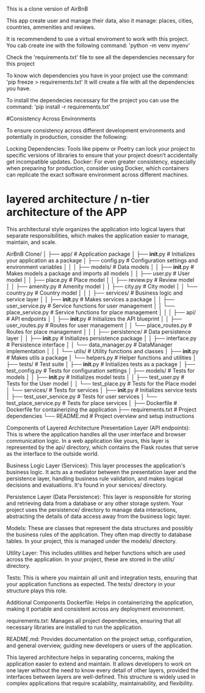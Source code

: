 This is a clone version of AirBnB

This app create user and manage their data, also it manage: places, cities, countries, ammenities and reviews.


It is recommendend to use a virtual enviroment to work with this project. You cab create ine with the following command:
'python -m venv myenv'


Check the 'requirements.txt' file to see all the dependencies necessary for this project

To know wich dependencies you have in your project use
the command: 'pip freeze > requirements.txt'
It will create a file with all the dependencies you have.

To install the dependecies necessary for the project
you can use the command: 'pip install -r requirements.txt'

#Consistency Across Environments

To ensure consistency across different development environments and potentially in production, consider the following:

Locking Dependencies: Tools like pipenv or Poetry can lock your project to specific versions of libraries to ensure that your project doesn’t accidentally get incompatible updates.
Docker: For even greater consistency, especially when preparing for production, consider using Docker, which containers can replicate the exact software environment across different machines.

# layered architecture / n-tier architecture of the APP

This architectural style organizes the application into logical layers that separate responsibilities, which makes the application easier to manage, maintain, and scale.

AirBnB Clone/
│
├── app/                       # Application package
│   ├── __init__.py            # Initializes your application as a package
│   ├── config.py              # Configuration settings and environment variables
│   │
│   ├── models/                # Data models
│   │   ├── __init__.py        # Makes models a package and imports all models
│   │   ├── user.py            # User model
│   │   ├── place.py           # Place model
│   │   ├── review.py          # Review model
│   │   ├── amenity.py         # Amenity model
│   │   ├── city.py            # City model
│   │   └── country.py         # Country model
│   │
│   ├── services/              # Business logic and service layer
│   │   ├── __init__.py        # Makes services a package
│   │   ├── user_service.py    # Service functions for user management
│   │   └── place_service.py   # Service functions for place management
│   │
│   ├── api/                   # API endpoints
│   │   ├── __init__.py        # Initializes the API blueprint
│   │   ├── user_routes.py     # Routes for user management
│   │   └── place_routes.py    # Routes for place management
│   │
│   ├── persistence/           # Data persistence layer
│   │   ├── __init__.py        # Initializes persistence package
│   │   ├── interface.py       # Persistence interface
│   │   └── data_manager.py    # DataManager implementation
│   │
│   └── utils/                 # Utility functions and classes
│       ├── __init__.py        # Makes utils a package
│       └── helpers.py         # Helper functions and utilities
│
├── tests/                     # Test suite
│   ├── __init__.py            # Initializes tests as a package
│   ├── test_config.py         # Tests for configuration settings
│   ├── models/                # Tests for models
│   │   ├── __init__.py        # Initializes model tests
│   │   ├── test_user.py       # Tests for the User model
│   │   └── test_place.py      # Tests for the Place model
│   └── services/              # Tests for services
│       ├── __init__.py        # Initializes service tests
│       ├── test_user_service.py # Tests for user services
│       └── test_place_service.py # Tests for place services
│
├── Dockerfile                 # Dockerfile for containerizing the application
├── requirements.txt           # Project dependencies
└── README.md                  # Project overview and setup instructions

Components of Layered Architecture
Presentation Layer (API endpoints): This is where the application handles all the user interface and browser communication logic. In a web application like yours, this layer is represented by the api/ directory, which contains the Flask routes that serve as the interface to the outside world.

Business Logic Layer (Services): This layer processes the application's business logic. It acts as a mediator between the presentation layer and the persistence layer, handling business rule validation, and makes logical decisions and evaluations. It's found in your services/ directory.

Persistence Layer (Data Persistence): This layer is responsible for storing and retrieving data from a database or any other storage system. Your project uses the persistence/ directory to manage data interactions, abstracting the details of data access away from the business logic layer.

Models: These are classes that represent the data structures and possibly the business rules of the application. They often map directly to database tables. In your project, this is managed under the models/ directory.

Utility Layer: This includes utilities and helper functions which are used across the application. In your project, these are stored in the utils/ directory.

Tests: This is where you maintain all unit and integration tests, ensuring that your application functions as expected. The tests/ directory in your structure plays this role.

Additional Components
Dockerfile: Helps in containerizing the application, making it portable and consistent across any deployment environment.

requirements.txt: Manages all project dependencies, ensuring that all necessary libraries are installed to run the application.

README.md: Provides documentation on the project setup, configuration, and general overview, guiding new developers or users of the application.

This layered architecture helps in separating concerns, making the application easier to extend and maintain. It allows developers to work on one layer without the need to know every detail of other layers, provided the interfaces between layers are well-defined. This structure is widely used in complex applications that require scalability, maintainability, and flexibility.